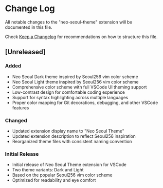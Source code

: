 # Change Log

All notable changes to the "neo-seoul-theme" extension will be documented in this file.

Check [Keep a Changelog](http://keepachangelog.com/) for recommendations on how to structure this file.

## [Unreleased]

### Added

- Neo Seoul Dark theme inspired by Seoul256 vim color scheme
- Neo Seoul Light theme inspired by Seoul256 vim color scheme
- Comprehensive color scheme with full VSCode UI theming support
- Low-contrast design for comfortable coding experience
- Support for syntax highlighting across multiple languages
- Proper color mapping for Git decorations, debugging, and other VSCode features

### Changed

- Updated extension display name to "Neo Seoul Theme"
- Updated extension description to reflect Seoul256 inspiration
- Reorganized theme files with consistent naming convention

### Initial Release

- Initial release of Neo Seoul Theme extension for VSCode
- Two theme variants: Dark and Light
- Based on the popular Seoul256 vim color scheme
- Optimized for readability and eye comfort
